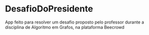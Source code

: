 # DesafioDoPresidente
App feito para resolver um desafio proposto pelo professor durante a disciplina de Algoritmo em Grafos, na plataforma Beecrowd
